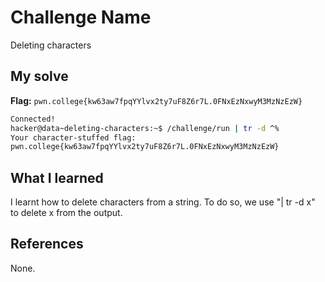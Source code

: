 # Challenge Name
Deleting characters

## My solve
**Flag:** `pwn.college{kw63aw7fpqYYlvx2ty7uF8Z6r7L.0FNxEzNxwyM3MzNzEzW}`

```bash
Connected!
hacker@data~deleting-characters:~$ /challenge/run | tr -d ^%
Your character-stuffed flag:
pwn.college{kw63aw7fpqYYlvx2ty7uF8Z6r7L.0FNxEzNxwyM3MzNzEzW}
```

## What I learned
I learnt how to delete characters from a string. To do so, we use "| tr -d x" to delete x from the output.

## References 
None.
